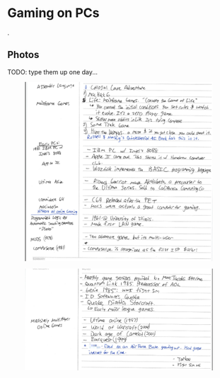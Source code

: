 # Gaming on PCs

.

## Photos&#x20;

TODO: type them up one day...

<figure><img src="../../../../.gitbook/assets/CleanShot 2024-09-24 at 20.41.28.png" alt=""><figcaption></figcaption></figure>

<figure><img src="../../../../.gitbook/assets/CleanShot 2024-09-24 at 20.41.54.png" alt=""><figcaption></figcaption></figure>
